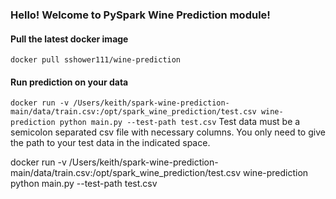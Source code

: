 ### Hello! Welcome to PySpark Wine Prediction module!

#### Pull the latest docker image

`docker pull sshower111/wine-prediction`

#### Run prediction on your data

`docker run -v /Users/keith/spark-wine-prediction-main/data/train.csv:/opt/spark_wine_prediction/test.csv wine-prediction python main.py --test-path test.csv`
Test data must be a semicolon separated csv file with necessary columns.
You only need to give the path to your test data in the indicated space.

docker run -v /Users/keith/spark-wine-prediction-main/data/train.csv:/opt/spark_wine_prediction/test.csv wine-prediction python main.py --test-path test.csv
